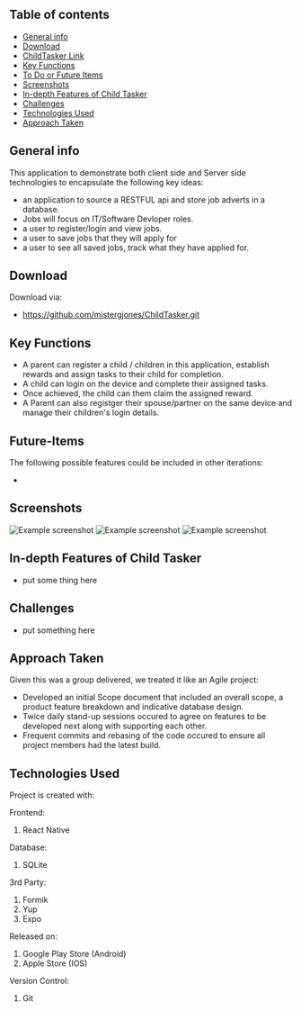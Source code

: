 ## Table of contents

-   [General info](#general-info)
-   [Download](#download)
-   [ChildTasker Link](#ChlidTasker-link)
-   [Key Functions](#key-functions)
-   [To Do or Future Items](#Future-Items)
-   [Screenshots](#screenshots)
-   [In-depth Features of Child Tasker](#in-depth-features-of-Child-Tasker)
-   [Challenges](#challenges)
-   [Technologies Used](#technologies-used)
-   [Approach Taken](#approach-taken)

## General info

This application to demonstrate both client side and Server side technologies to encapsulate the following key ideas:

-   an application to source a RESTFUL api and store job adverts in a database.
-   Jobs will focus on IT/Software Devloper roles.
-   a user to register/login and view jobs.
-   a user to save jobs that they will apply for
-   a user to see all saved jobs, track what they have applied for.

## Download

Download via:

-   https://github.com/mistergjones/ChildTasker.git

## Key Functions

-   A parent can register a child / children in this application, establish rewards and assign tasks to their child for completion.
-   A child can login on the device and complete their assigned tasks.
-   Once achieved, the child can them claim the assigned reward.
-   A Parent can also registger their spouse/partner on the same device and manage their children's login details.

## Future-Items

The following possible features could be included in other iterations:

-

## Screenshots

![Example screenshot](screenshot1.png)
![Example screenshot](screenshot2.png)
![Example screenshot](screenshot3.png)

## In-depth Features of Child Tasker

-   put some thing here

## Challenges

-   put something here

## Approach Taken

Given this was a group delivered, we treated it like an Agile project:

-   Developed an initial Scope document that included an overall scope, a product feature breakdown and indicative database design.
-   Twice daily stand-up sessions occured to agree on features to be developed next along with supporting each other.
-   Frequent commits and rebasing of the code occured to ensure all project members had the latest build.

## Technologies Used

Project is created with:

Frontend:

1. React Native

Database:

1. SQLite

3rd Party:

1. Formik
2. Yup
3. Expo

Released on:

1. Google Play Store (Android)
2. Apple Store (IOS)

Version Control:

1. Git
